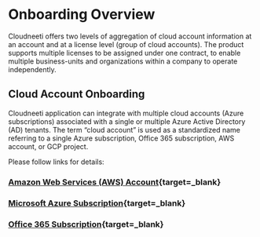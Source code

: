 # Onboarding Overview

Cloudneeti offers two levels of aggregation of cloud account information at an account and at a license level (group of cloud accounts). The product supports multiple licenses to be assigned under one contract, to enable multiple business-units and organizations within a company to operate independently.

## Cloud Account Onboarding

Cloudneeti application can integrate with multiple cloud accounts (Azure subscriptions) associated with a single or multiple Azure Active Directory (AD) tenants. The term “cloud account” is used as a standardized name referring to a single Azure subscription, Office 365 subscription, AWS account, or GCP project. 

Please follow links for details:

### [Amazon Web Services (AWS) Account](../amazonWebServiceAccounts/){target=_blank}

### [Microsoft Azure Subscription](../azureSubscriptions/){target=_blank}

### [Office 365 Subscription](../office365Subscription/){target=_blank}

